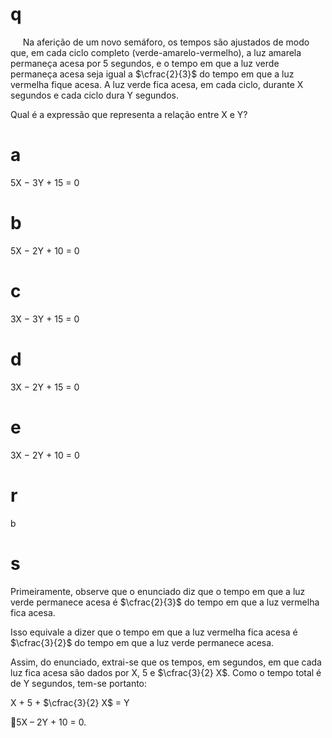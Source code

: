 # q
     Na aferição de um novo semáforo, os tempos são ajustados de modo que, em cada ciclo completo (verde-amarelo-vermelho), a luz amarela permaneça acesa por 5 segundos, e o tempo em que a luz verde permaneça acesa seja igual a $\cfrac{2}{3}$ do tempo em que a luz vermelha fique acesa. A luz verde fica acesa, em cada ciclo, durante X segundos e cada ciclo dura Y segundos.

Qual é a expressão que representa a relação entre X e Y?

# a
5X − 3Y + 15 = 0

# b
5X − 2Y + 10 = 0

# c
3X − 3Y + 15 = 0

# d
3X − 2Y + 15 = 0

# e
3X − 2Y + 10 = 0

# r
b

# s
Primeiramente, observe que o enunciado diz que o tempo em que a luz verde permanece acesa é $\cfrac{2}{3}$ do tempo em que a luz vermelha fica acesa.

Isso equivale a dizer que o tempo em que a luz vermelha fica acesa é $\cfrac{3}{2}$ do tempo em que a luz verde permanece acesa.

Assim, do enunciado, extrai-se que os tempos, em segundos, em que cada luz fica acesa são dados por X, 5 e $\cfrac{3}{2} X$. Como o tempo total é de Y segundos, tem-se portanto:

X + 5 + $\cfrac{3}{2} X$ = Y

5X – 2Y + 10 = 0.
